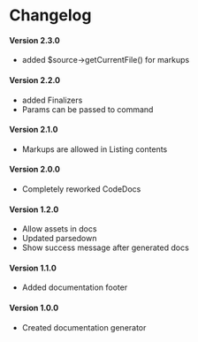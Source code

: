 # Changelog

#### Version 2.3.0

- added $source->getCurrentFile() for markups

#### Version 2.2.0

- added Finalizers
- Params can be passed to command

#### Version 2.1.0

- Markups are allowed in Listing contents 

#### Version 2.0.0

- Completely reworked CodeDocs

#### Version 1.2.0

- Allow assets in docs
- Updated parsedown
- Show success message after generated docs

#### Version 1.1.0

- Added documentation footer

#### Version 1.0.0

- Created documentation generator
